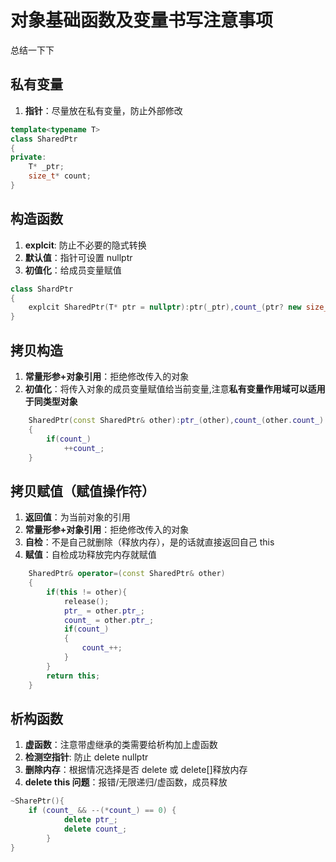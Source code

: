 # 对象基础函数及变量书写注意事项

总结一下下
## 私有变量
1.  **指针**：尽量放在私有变量，防止外部修改

```c++
template<typename T>
class SharedPtr
{
private:
    T* _ptr;
    size_t* count; 
}

```

## 构造函数
1.  **explcit**: 防止不必要的隐式转换
2.  **默认值**：指针可设置 nullptr
3.  **初值化**：给成员变量赋值
```c++
class ShardPtr
{
    explcit SharedPtr(T* ptr = nullptr):ptr(_ptr),count_(ptr? new size_t(1):nullptr);
}

```

## 拷贝构造
1.  **常量形参+对象引用**：拒绝修改传入的对象
2.  **初值化**：将传入对象的成员变量赋值给当前变量,注意**私有变量作用域可以适用于同类型对象**
```c++
    SharedPtr(const SharedPtr& other):ptr_(other),count_(other.count_)
    {
        if(count_)
            ++count_;
    }
```

## 拷贝赋值（赋值操作符）
1.  **返回值**：为当前对象的引用
2.  **常量形参+对象引用**：拒绝修改传入的对象
3.  **自检**：不是自己就删除（释放内存），是的话就直接返回自己 this
4.  **赋值**：自检成功释放完内存就赋值
```c++
    SharedPtr& operator=(const SharedPtr& other)
    {
        if(this != other){
            release();
            ptr_ = other.ptr_;
            count_ = other.ptr_;
            if(count_)
            {
                count_++;
            }
        }
        return this;
    }
```

##  析构函数
1.  **虚函数**：注意带虚继承的类需要给析构加上虚函数
2.  **检测空指针**: 防止 delete nullptr
3.  **删除内存**：根据情况选择是否 delete 或 delete[]释放内存
4.  **delete this 问题**：报错/无限递归/虚函数，成员释放
```c++
~SharePtr(){
    if (count_ && --(*count_) == 0) {
            delete ptr_;
            delete count_;
        }
}
```
